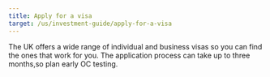 ```yaml
---
title: Apply for a visa
target: /us/investment-guide/apply-for-a-visa
---
```


The UK offers a wide range of individual and business visas so you can find the ones that work for you. The application process can take up to three months,so plan early OC testing.
